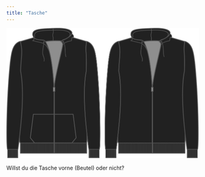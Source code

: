 ```yaml
---
title: "Tasche"
---
```


![Diese Option bestimmt, ob die Tasche vorne eingeschlossen werden soll oder nicht](./pocket.svg)

Willst du die Tasche vorne (Beutel) oder nicht?




